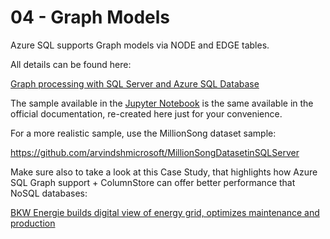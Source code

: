 # 04 - Graph Models

Azure SQL supports Graph models via NODE and EDGE tables.

All details can be found here:

[Graph processing with SQL Server and Azure SQL Database](https://docs.microsoft.com/en-us/sql/relational-databases/graphs/sql-graph-overview)

The sample available in the [Jupyter Notebook](./graph.ipynb) is the same available in the official documentation, re-created here just for your convenience.

For a more realistic sample, use the MillionSong dataset sample:

https://github.com/arvindshmicrosoft/MillionSongDatasetinSQLServer 

Make sure also to take a look at this Case Study, that highlights how Azure SQL Graph support + ColumnStore can offer better performance that NoSQL databases:

[BKW Energie builds digital view of energy grid, optimizes maintenance and production](https://customers.microsoft.com/en-US/story/825080-bkw-energie-energy-azure)

